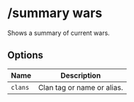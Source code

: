 # /summary wars

Shows a summary of current wars.

## Options

| Name | Description |
|------|-------------|
| `clans` | Clan tag or name or alias. |

